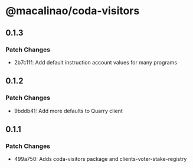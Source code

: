 # @macalinao/coda-visitors

## 0.1.3

### Patch Changes

- 2b7c11f: Add default instruction account values for many programs

## 0.1.2

### Patch Changes

- 9bddb41: Add more defaults to Quarry client

## 0.1.1

### Patch Changes

- 499a750: Adds coda-visitors package and clients-voter-stake-registry
